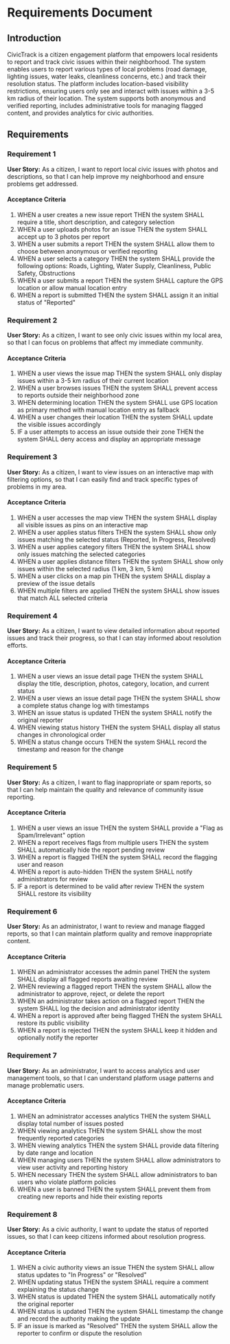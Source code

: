 # Requirements Document

## Introduction

CivicTrack is a citizen engagement platform that empowers local residents to report and track civic issues within their neighborhood. The system enables users to report various types of local problems (road damage, lighting issues, water leaks, cleanliness concerns, etc.) and track their resolution status. The platform includes location-based visibility restrictions, ensuring users only see and interact with issues within a 3-5 km radius of their location. The system supports both anonymous and verified reporting, includes administrative tools for managing flagged content, and provides analytics for civic authorities.

## Requirements

### Requirement 1

**User Story:** As a citizen, I want to report local civic issues with photos and descriptions, so that I can help improve my neighborhood and ensure problems get addressed.

#### Acceptance Criteria

1. WHEN a user creates a new issue report THEN the system SHALL require a title, short description, and category selection
2. WHEN a user uploads photos for an issue THEN the system SHALL accept up to 3 photos per report
3. WHEN a user submits a report THEN the system SHALL allow them to choose between anonymous or verified reporting
4. WHEN a user selects a category THEN the system SHALL provide the following options: Roads, Lighting, Water Supply, Cleanliness, Public Safety, Obstructions
5. WHEN a user submits a report THEN the system SHALL capture the GPS location or allow manual location entry
6. WHEN a report is submitted THEN the system SHALL assign it an initial status of "Reported"

### Requirement 2

**User Story:** As a citizen, I want to see only civic issues within my local area, so that I can focus on problems that affect my immediate community.

#### Acceptance Criteria

1. WHEN a user views the issue map THEN the system SHALL only display issues within a 3-5 km radius of their current location
2. WHEN a user browses issues THEN the system SHALL prevent access to reports outside their neighborhood zone
3. WHEN determining location THEN the system SHALL use GPS location as primary method with manual location entry as fallback
4. WHEN a user changes their location THEN the system SHALL update the visible issues accordingly
5. IF a user attempts to access an issue outside their zone THEN the system SHALL deny access and display an appropriate message

### Requirement 3

**User Story:** As a citizen, I want to view issues on an interactive map with filtering options, so that I can easily find and track specific types of problems in my area.

#### Acceptance Criteria

1. WHEN a user accesses the map view THEN the system SHALL display all visible issues as pins on an interactive map
2. WHEN a user applies status filters THEN the system SHALL show only issues matching the selected status (Reported, In Progress, Resolved)
3. WHEN a user applies category filters THEN the system SHALL show only issues matching the selected categories
4. WHEN a user applies distance filters THEN the system SHALL show only issues within the selected radius (1 km, 3 km, 5 km)
5. WHEN a user clicks on a map pin THEN the system SHALL display a preview of the issue details
6. WHEN multiple filters are applied THEN the system SHALL show issues that match ALL selected criteria

### Requirement 4

**User Story:** As a citizen, I want to view detailed information about reported issues and track their progress, so that I can stay informed about resolution efforts.

#### Acceptance Criteria

1. WHEN a user views an issue detail page THEN the system SHALL display the title, description, photos, category, location, and current status
2. WHEN a user views an issue detail page THEN the system SHALL show a complete status change log with timestamps
3. WHEN an issue status is updated THEN the system SHALL notify the original reporter
4. WHEN viewing status history THEN the system SHALL display all status changes in chronological order
5. WHEN a status change occurs THEN the system SHALL record the timestamp and reason for the change

### Requirement 5

**User Story:** As a citizen, I want to flag inappropriate or spam reports, so that I can help maintain the quality and relevance of community issue reporting.

#### Acceptance Criteria

1. WHEN a user views an issue THEN the system SHALL provide a "Flag as Spam/Irrelevant" option
2. WHEN a report receives flags from multiple users THEN the system SHALL automatically hide the report pending review
3. WHEN a report is flagged THEN the system SHALL record the flagging user and reason
4. WHEN a report is auto-hidden THEN the system SHALL notify administrators for review
5. IF a report is determined to be valid after review THEN the system SHALL restore its visibility

### Requirement 6

**User Story:** As an administrator, I want to review and manage flagged reports, so that I can maintain platform quality and remove inappropriate content.

#### Acceptance Criteria

1. WHEN an administrator accesses the admin panel THEN the system SHALL display all flagged reports awaiting review
2. WHEN reviewing a flagged report THEN the system SHALL allow the administrator to approve, reject, or delete the report
3. WHEN an administrator takes action on a flagged report THEN the system SHALL log the decision and administrator identity
4. WHEN a report is approved after being flagged THEN the system SHALL restore its public visibility
5. WHEN a report is rejected THEN the system SHALL keep it hidden and optionally notify the reporter

### Requirement 7

**User Story:** As an administrator, I want to access analytics and user management tools, so that I can understand platform usage patterns and manage problematic users.

#### Acceptance Criteria

1. WHEN an administrator accesses analytics THEN the system SHALL display total number of issues posted
2. WHEN viewing analytics THEN the system SHALL show the most frequently reported categories
3. WHEN viewing analytics THEN the system SHALL provide data filtering by date range and location
4. WHEN managing users THEN the system SHALL allow administrators to view user activity and reporting history
5. WHEN necessary THEN the system SHALL allow administrators to ban users who violate platform policies
6. WHEN a user is banned THEN the system SHALL prevent them from creating new reports and hide their existing reports

### Requirement 8

**User Story:** As a civic authority, I want to update the status of reported issues, so that I can keep citizens informed about resolution progress.

#### Acceptance Criteria

1. WHEN a civic authority views an issue THEN the system SHALL allow status updates to "In Progress" or "Resolved"
2. WHEN updating status THEN the system SHALL require a comment explaining the status change
3. WHEN status is updated THEN the system SHALL automatically notify the original reporter
4. WHEN status is updated THEN the system SHALL timestamp the change and record the authority making the update
5. IF an issue is marked as "Resolved" THEN the system SHALL allow the reporter to confirm or dispute the resolution